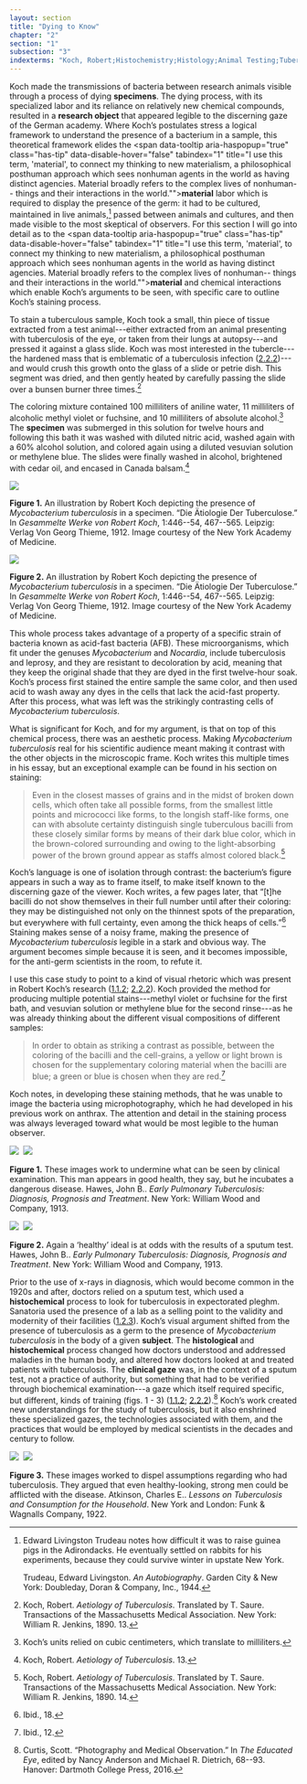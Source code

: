 ```yaml
---
layout: section
title: "Dying to Know"
chapter: "2"
section: "1"
subsection: "3"
indexterms: "Koch, Robert;Histochemistry;Histology;Animal Testing;Tubercule;Chemical Dyes;Clinical Vision;Bacteriology;Acid Fast Bacteria"
---
```


Koch made the transmissions of bacteria between research animals visible through a process of dying <span data-tooltip aria-haspopup="true" class="has-tip" data-disable-hover="false" tabindex="1" title="Specimen refers to any naturally occurring phenomenon that has been extracted from its original context and placed within a knowledge framework to understand and describe that phenomenon."><b>specimens</b></span>. The dying process, with its specialized labor and its reliance on relatively new chemical compounds, resulted in a <span data-tooltip aria-haspopup="true" class="has-tip" data-disable-hover="false" tabindex="1" title="I use the term research object to refer to a  relationship between a researcher and what they research. An object is a non-human thing that a researcher can define or characterize within a disciplinary field or discourse."><b>research object</b></span> that appeared legible to the discerning gaze of the German academy. Where Koch’s postulates stress a logical framework to understand the presence of a bacterium in a sample, this theoretical framework elides the <span data-tooltip aria-haspopup="true" class="has-tip" data-disable-hover="false" tabindex="1" title="I use this term, 'material', to connect my thinking to new materialism, a philosophical posthuman approach which sees nonhuman agents in the world as having distinct agencies. Material broadly refers to the complex lives of nonhuman-- things and their interactions in the world.""><b>material</b></span> labor which is required to display the presence of the germ: it had to be cultured, maintained in live animals,[^fn1] passed between animals and cultures, and then made visible to the most skeptical of observers. For this section I will go into detail as to the <span data-tooltip aria-haspopup="true" class="has-tip" data-disable-hover="false" tabindex="1" title="I use this term, 'material', to connect my thinking to new materialism, a philosophical posthuman approach which sees nonhuman agents in the world as having distinct agencies. Material broadly refers to the complex lives of nonhuman-- things and their interactions in the world.""><b>material</b></span> and chemical interactions which enable Koch’s arguments to be seen, with specific care to outline Koch’s staining process.

To stain a tuberculous sample, Koch took a small, thin piece of tissue extracted from a test animal---either extracted from an animal presenting with tuberculosis of the eye, or taken from their lungs at autopsy---and pressed it against a glass slide. Koch was most interested in the tubercle---the hardened mass that is emblematic of a tuberculosis infection (<a href="{{ site.baseurl }}/dissertation/2_2_2}}">2.2.2</a>)---and would crush this growth onto the glass of a slide or petrie dish. This segment was dried, and then gently heated by carefully passing the slide over a bunsen burner three times.[^fn2]

The coloring mixture contained 100 milliliters of aniline water, 11 milliliters of alcoholic methyl violet or fuchsine, and 10 milliliters of absolute alcohol.[^fn3] The <span data-tooltip aria-haspopup="true" class="has-tip" data-disable-hover="false" tabindex="1" title="Specimen refers to any naturally occurring phenomenon that has been extracted from its original context and placed within a knowledge framework to understand and describe that phenomenon."><b>specimen</b></span> was submerged in this solution for twelve hours and following this bath it was washed with diluted nitric acid, washed again with a 60% alcohol solution, and colored again using a diluted vesuvian solution or methylene blue. The slides were finally washed in alcohol, brightened with cedar oil, and encased in Canada balsam.[^fn4]

<div class="card float-right half-width-image"><img id="Koch_3" src="{{ site.baseurl }}/assets/img/Koch_3.jpg">

**Figure 1.** An illustration by Robert Koch depicting the presence of *Mycobacterium tuberculosis* in a specimen. “Die Ätiologie Der Tuberculose.” In *Gesammelte Werke von Robert Koch*, 1:446--54, 467--565. Leipzig: Verlag Von Georg Thieme, 1912. Image courtesy of the New York Academy of Medicine.

<img id="Koch_4" src="{{ site.baseurl }}/assets/img/Koch_4.jpg">

**Figure 2.** An illustration by Robert Koch depicting the presence of *Mycobacterium tuberculosis* in a specimen. “Die Ätiologie Der Tuberculose.” In *Gesammelte Werke von Robert Koch*, 1:446--54, 467--565. Leipzig: Verlag Von Georg Thieme, 1912. Image courtesy of the New York Academy of Medicine.

</div>

This whole process takes advantage of a property of a specific strain of bacteria known as acid-fast bacteria (AFB). These microorganisms, which fit under the genuses *Mycobacterium* and *Nocardia*, include tuberculosis and leprosy, and they are resistant to decoloration by acid, meaning that they keep the original shade that they are dyed in the first twelve-hour soak. Koch’s process first stained the entire sample the same color, and then used acid to wash away any dyes in the cells that lack the acid-fast property. After this process, what was left was the strikingly contrasting cells of *Mycobacterium tuberculosis*.

What is significant for Koch, and for my argument, is that on top of this chemical process, there was an aesthetic process. Making *Mycobacterium tuberculosis* real for his scientific audience meant making it contrast with the other objects in the microscopic frame. Koch writes this multiple times in his essay, but an exceptional example can be found in his section on staining:

>Even in the closest masses of grains and in the midst of broken down cells, which often take all possible forms, from the smallest little points and micrococci like forms, to the longish staff-like forms, one can with absolute certainty distinguish single tuberculous bacilli from these closely similar forms by means of their dark blue color, which in the brown-colored surrounding and owing to the light-absorbing power of the brown ground appear as staffs almost colored black.[^fn5]

Koch’s language is one of isolation through contrast: the bacterium’s figure appears in such a way as to frame itself, to make itself known to the discerning gaze of the viewer. Koch writes, a few pages later, that “[t]he bacilli do not show themselves in their full number until after their coloring: they may be distinguished not only on the thinnest spots of the preparation, but everywhere with full certainty, even among the thick heaps of cells.”[^fn6] Staining makes sense of a noisy frame, making the presence of *Mycobacterium tuberculosis* legible in a stark and obvious way. The argument becomes simple because it is seen, and it becomes impossible, for the anti-germ scientists in the room, to refute it.

I use this case study to point to a kind of visual rhetoric which was present in Robert Koch’s research (<a href="{{ site.baseurl }}/dissertation/1_1_2}}">1.1.2</a>; <a href="{{ site.baseurl }}/dissertation/2_2_2}}">2.2.2</a>). Koch provided the method for producing multiple potential stains---methyl violet or fuchsine for the first bath, and vesuvian solution or methylene blue for the second rinse---as he was already thinking about the different visual compositions of different samples:

>In order to obtain as striking a contrast as possible, between the coloring of the bacilli and the cell-grains, a yellow or light brown is chosen for the supplementary coloring material when the bacilli are blue; a green or blue is chosen when they are red.[^fn7]

Koch notes, in developing these staining methods, that he was unable to image the bacteria using microphotography, which he had developed in his previous work on anthrax. The attention and detail in the staining process was always leveraged toward what would be most legible to the human observer.

<div class="card float-right half-width-image"><img id="Hawes_EarlyPulmonaryTuberculosi_1913_105" class="opaque" src="{{ site.baseurl }}/assets/img/Hawes_EarlyPulmonaryTuberculosi_1913_105_full.jpg">

<img id="Hawes_EarlyPulmonaryTuberculosi_1913_105=-2Hawes_EarlyPulmonaryTuberculosi_1913_105.jpg">

<img id="Hawes_EarlyPulmonaryTuberculosi_1913_105" class="partially-opaque" src="{{ site.baseurl }}/assets/img/Hawes_EarlyPulmonaryTuberculosi_1913_105_partial.jpg">

**Figure 1.** These images work to undermine what can be seen by clinical examination. This man appears in good health, they say, but he incubates a dangerous disease. Hawes, John B.. *Early Pulmonary Tuberculosis: Diagnosis, Prognosis and Treatment*. New York: William Wood and Company, 1913.

<img id="Hawes_EarlyPulmonaryTuberculosi_1913_107" class="opaque" src="{{ site.baseurl }}/assets/img/Hawes_EarlyPulmonaryTuberculosi_1913_107_full.jpg">

<img id="Hawes_EarlyPulmonaryTuberculosi_1913_107=-2Hawes_EarlyPulmonaryTuberculosi_1913_107.jpg">

<img id="Hawes_EarlyPulmonaryTuberculosi_1913_107" class="partially-opaque" src="{{ site.baseurl }}/assets/img/Hawes_EarlyPulmonaryTuberculosi_1913_107_partial.jpg">

**Figure 2.** Again a ‘healthy’ ideal is at odds with the results of a sputum test. Hawes, John B.. *Early Pulmonary Tuberculosis: Diagnosis, Prognosis and Treatment*. New York: William Wood and Company, 1913.</b></span>

Prior to the use of x-rays in diagnosis, which would become common in the 1920s and after, doctors relied on a sputum test, which used a <span data-tooltip aria-haspopup="true" class="has-tip" data-disable-hover="false" tabindex="1" title="Histochemistry is the study of chemical interactions on bacterial anatomy."><b>histochemical</b></span> process to look for tuberculosis in expectorated pleghm. Sanatoria used the presence of a lab as a selling point to the validity and modernity of their facilities (<a href="{{ site.baseurl }}/dissertation/1_2_3}}">1.2.3</a>). Koch’s visual argument shifted from the presence of tuberculosis as a germ to the presence of *Mycobacterium tuberculosis* in the body of a given <span data-tooltip aria-haspopup="true" class="has-tip" data-disable-hover="false" tabindex="1" title="I use the term 'research subject' to refer to a specific relationship between a researcher and the person or people they research. The 'subject' is a pun on the monarchal subject, someone who has no agency under the spectacular power of the sovereign. In this relationship, the researcher has power over their research subject to define and describe the person within a set knowledge system."><b>subject</b></span>. The <span data-tooltip aria-haspopup="true" class="has-tip" data-disable-hover="false" tabindex="1" title="Histology refers to the study of bacterial anatomy."><b>histological</b></span> and <span data-tooltip aria-haspopup="true" class="has-tip" data-disable-hover="false" tabindex="1" title="Histochemistry is the study of chemical interactions on bacterial anatomy."><b>histochemical</b></span> process changed how doctors understood and addressed maladies in the human body, and altered how doctors looked at and treated patients with tuberculosis. The <span data-tooltip aria-haspopup="true" class="has-tip" data-disable-hover="false" tabindex="1" title="The clinical gaze refers to an ocular practice used by medical professionals to diagnose disease. It relies on a process of seeing the patient in relation to an idealized image of human anatomy. This process alienates the patient, turning them into a collection of pathologies rather than a human person."><b>clinical gaze</b></span> was, in the context of a sputum test, not a practice of authority, but something that had to be verified through biochemical examination---a gaze which itself required specific, but different, kinds of training (figs. 1 - 3) (<a href="{{ site.baseurl }}/dissertation/1_1_2}}">1.1.2</a>; <a href="{{ site.baseurl }}/dissertation/2_2_2}}">2.2.2</a>).[^fn8] Koch’s work created new understandings for the study of tuberculosis, but it also enshrined these specialized gazes, the technologies associated with them, and the practices that would be employed by medical scientists in the decades and century to follow.

<img id="Atkinson_LessonsonTuberculosisandC_1922_130" class="opaque" src="{{ site.baseurl }}/assets/img/Atkinson_LessonsonTuberculosisandC_1922_130_full.jpg">

<img id="Atkinson_LessonsonTuberculosisandC_1922_130=-2Atkinson_LessonsonTuberculosisandC_1922_130.jpg">

<img id="Atkinson_LessonsonTuberculosisandC_1922_130" class="partially-opaque" src="{{ site.baseurl }}/assets/img/Atkinson_LessonsonTuberculosisandC_1922_130_partial.jpg">

**Figure 3.** These images worked to dispel assumptions regarding who had tuberculosis. They argued that even healthy-looking, strong men could be afflicted with the disease. Atkinson, Charles E.. *Lessons on Tuberculosis and Consumption for the Household*. New York and London: Funk & Wagnalls Company, 1922.

[^fn1]: Edward Livingston Trudeau notes how difficult it was to raise guinea pigs in the Adirondacks. He eventually settled on rabbits for his experiments, because they could survive winter in upstate New York.
	
	Trudeau, Edward Livingston. *An Autobiography*. Garden City & New York: Doubleday, Doran & Company, Inc., 1944.

[^fn2]: Koch, Robert. *Aetiology of Tuberculosis*. Translated by T. Saure. Transactions of the Massachusetts Medical Association. New York: William R. Jenkins, 1890. 13.

[^fn3]: Koch’s units relied on cubic centimeters, which translate to milliliters.

[^fn4]: Koch, Robert. *Aetiology of Tuberculosis*. 13.

[^fn5]: Koch, Robert. *Aetiology of Tuberculosis*. Translated by T. Saure. Transactions of the Massachusetts Medical Association. New York: William R. Jenkins, 1890. 14.

[^fn6]: Ibid., 18.

[^fn7]: Ibid., 12.

[^fn8]: Curtis, Scott. “Photography and Medical Observation.” In *The Educated Eye*, edited by Nancy Anderson and Michael R. Dietrich, 68--93. Hanover: Dartmoth College Press, 2016.